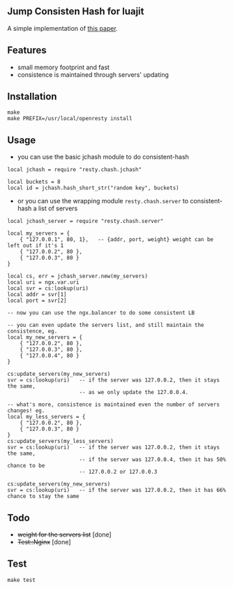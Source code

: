 ## Jump Consisten Hash for luajit
A simple implementation of [this paper](http://arxiv.org/pdf/1406.2294.pdf).

## Features
- small memory footprint and fast
- consistence is maintained through servers' updating

## Installation
```
make
make PREFIX=/usr/local/openresty install
```

## Usage

* you can use the basic jchash module to do consistent-hash
```
local jchash = require "resty.chash.jchash"

local buckets = 8
local id = jchash.hash_short_str("random key", buckets)
```

* or you can use the wrapping module `resty.chash.server` to consistent-hash a list of servers
```
local jchash_server = require "resty.chash.server"

local my_servers = {
    { "127.0.0.1", 80, 1},   -- {addr, port, weight} weight can be left out if it's 1
    { "127.0.0.2", 80 },
    { "127.0.0.3", 80 }
}

local cs, err = jchash_server.new(my_servers)
local uri = ngx.var.uri
local svr = cs:lookup(uri)
local addr = svr[1]
local port = svr[2]

-- now you can use the ngx.balancer to do some consistent LB

-- you can even update the servers list, and still maintain the consistence, eg.
local my_new_servers = {
    { "127.0.0.2", 80 },
    { "127.0.0.3", 80 },
    { "127.0.0.4", 80 }
}

cs:update_servers(my_new_servers)
svr = cs:lookup(uri)   -- if the server was 127.0.0.2, then it stays the same,
                       -- as we only update the 127.0.0.4.

-- what's more, consistence is maintained even the number of servers changes! eg.
local my_less_servers = {
    { "127.0.0.2", 80 },
    { "127.0.0.3", 80 }
}
cs:update_servers(my_less_servers)
svr = cs:lookup(uri)   -- if the server was 127.0.0.2, then it stays the same,
                       -- if the server was 127.0.0.4, then it has 50% chance to be
                       -- 127.0.0.2 or 127.0.0.3

cs:update_servers(my_new_servers)
svr = cs:lookup(uri)   -- if the server was 127.0.0.2, then it has 66% chance to stay the same

```

## Todo
- ~~weight for the servers list~~ [done]
- ~~Test::Nginx~~ [done]

## Test

```
make test
```
